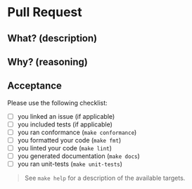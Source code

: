 # Pull Request

<!--
## Note to the Contributor

We encourage contributors to go through a proposal process to discuss major changes.
Before your PR is allowed to run through CI, the maintainers of Talos will first have to approve the PR.
-->

## What? (description)

## Why? (reasoning)

## Acceptance

Please use the following checklist:

- [ ] you linked an issue (if applicable)
- [ ] you included tests (if applicable)
- [ ] you ran conformance (`make conformance`)
- [ ] you formatted your code (`make fmt`)
- [ ] you linted your code (`make lint`)
- [ ] you generated documentation (`make docs`)
- [ ] you ran unit-tests (`make unit-tests`)

> See `make help` for a description of the available targets.
